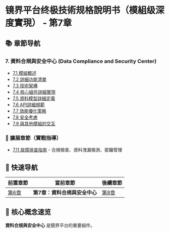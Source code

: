 # 镜界平台终极技術规格說明书（模組级深度實現） - 第7章

## 📚 章節导航

### 7. 資料合規與安全中心 (Data Compliance and Security Center)

- [7.1 模組概述](ch7-1-模組概述.md)
- [7.2 詳細功能清單](ch7-2-詳細功能清單.md)
- [7.3 技術架構](ch7-3-技術架構.md)
- [7.4 核心組件詳細實現](ch7-4-核心組件詳細實現.md)
- [7.5 資料模型詳細定義](ch7-5-資料模型詳細定義.md)
- [7.6 API詳細規範](ch7-6-API詳細規範.md)
- [7.7 效能優化策略](ch7-7-效能優化策略.md)
- [7.8 安全考慮](ch7-8-安全考慮.md)
- [7.9 與其他模組的交互](ch7-9-與其他模組的交互.md)

### 🎯 擴展章節（實戰指導）
- [7.11 故障排查指南](ch7-11-故障排查指南.md) - 合規檢查、資料洩漏檢測、密鑰管理

## 🔄 快速导航

| 前置章節 | 當前章節 | 後續章節 |
|---------|---------|---------|
| [第6章](../ch6/ch6-index.md) | **第7章：資料合規與安全中心** | [第8章](../ch8/ch8-index.md) |

## 📌 核心概念速览

**資料合規與安全中心** 是鏡界平台的重要組件。
